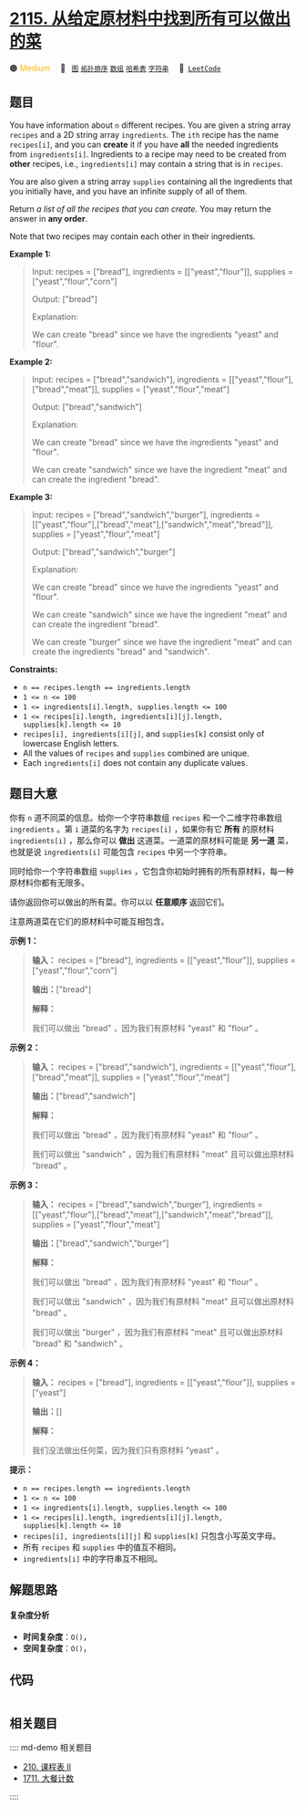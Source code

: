 # [2115. 从给定原材料中找到所有可以做出的菜](https://leetcode.com/problems/find-all-possible-recipes-from-given-supplies)

🟠 <font color=#ffb800>Medium</font>&emsp; 🔖&ensp; [`图`](/leetcode/outline/tag/graph.md) [`拓扑排序`](/leetcode/outline/tag/topological-sort.md) [`数组`](/leetcode/outline/tag/array.md) [`哈希表`](/leetcode/outline/tag/hash-table.md) [`字符串`](/leetcode/outline/tag/string.md)&emsp; 🔗&ensp;[`LeetCode`](https://leetcode.com/problems/find-all-possible-recipes-from-given-supplies)


## 题目

You have information about `n` different recipes. You are given a string array
`recipes` and a 2D string array `ingredients`. The `ith` recipe has the name
`recipes[i]`, and you can **create** it if you have **all** the needed
ingredients from `ingredients[i]`. Ingredients to a recipe may need to be
created from **other** recipes, i.e., `ingredients[i]` may contain a string
that is in `recipes`.

You are also given a string array `supplies` containing all the ingredients
that you initially have, and you have an infinite supply of all of them.

Return _a list of all the recipes that you can create._ You may return the
answer in **any order**.

Note that two recipes may contain each other in their ingredients.



**Example 1:**

> Input: recipes = ["bread"], ingredients = [["yeast","flour"]], supplies = ["yeast","flour","corn"]
> 
> Output: ["bread"]
> 
> Explanation:
> 
> We can create "bread" since we have the ingredients "yeast" and "flour".

**Example 2:**

> Input: recipes = ["bread","sandwich"], ingredients = [["yeast","flour"],["bread","meat"]], supplies = ["yeast","flour","meat"]
> 
> Output: ["bread","sandwich"]
> 
> Explanation:
> 
> We can create "bread" since we have the ingredients "yeast" and "flour".
> 
> We can create "sandwich" since we have the ingredient "meat" and can create the ingredient "bread".

**Example 3:**

> Input: recipes = ["bread","sandwich","burger"], ingredients = [["yeast","flour"],["bread","meat"],["sandwich","meat","bread"]], supplies = ["yeast","flour","meat"]
> 
> Output: ["bread","sandwich","burger"]
> 
> Explanation:
> 
> We can create "bread" since we have the ingredients "yeast" and "flour".
> 
> We can create "sandwich" since we have the ingredient "meat" and can create the ingredient "bread".
> 
> We can create "burger" since we have the ingredient "meat" and can create the ingredients "bread" and "sandwich".

**Constraints:**

  * `n == recipes.length == ingredients.length`
  * `1 <= n <= 100`
  * `1 <= ingredients[i].length, supplies.length <= 100`
  * `1 <= recipes[i].length, ingredients[i][j].length, supplies[k].length <= 10`
  * `recipes[i], ingredients[i][j]`, and `supplies[k]` consist only of lowercase English letters.
  * All the values of `recipes` and `supplies` combined are unique.
  * Each `ingredients[i]` does not contain any duplicate values.


## 题目大意

你有 `n` 道不同菜的信息。给你一个字符串数组 `recipes` 和一个二维字符串数组 `ingredients` 。第 `i` 道菜的名字为
`recipes[i]` ，如果你有它 **所有**  的原材料 `ingredients[i]` ，那么你可以 **做出**
这道菜。一道菜的原材料可能是 **另一道**  菜，也就是说 `ingredients[i]` 可能包含 `recipes` 中另一个字符串。

同时给你一个字符串数组 `supplies` ，它包含你初始时拥有的所有原材料，每一种原材料你都有无限多。

请你返回你可以做出的所有菜。你可以以 **任意顺序**  返回它们。

注意两道菜在它们的原材料中可能互相包含。



**示例 1：**

> 
> 
> 
> 
> 
> **输入：** recipes = ["bread"], ingredients = [["yeast","flour"]], supplies = ["yeast","flour","corn"]
> 
> **输出：**["bread"]
> 
> **解释：**
> 
> 我们可以做出 "bread" ，因为我们有原材料 "yeast" 和 "flour" 。
> 
> 

**示例 2：**

> 
> 
> 
> 
> 
> **输入：** recipes = ["bread","sandwich"], ingredients = [["yeast","flour"],["bread","meat"]], supplies = ["yeast","flour","meat"]
> 
> **输出：**["bread","sandwich"]
> 
> **解释：**
> 
> 我们可以做出 "bread" ，因为我们有原材料 "yeast" 和 "flour" 。
> 
> 我们可以做出 "sandwich" ，因为我们有原材料 "meat" 且可以做出原材料 "bread" 。
> 
> 

**示例 3：**

> 
> 
> 
> 
> 
> **输入：** recipes = ["bread","sandwich","burger"], ingredients = [["yeast","flour"],["bread","meat"],["sandwich","meat","bread"]], supplies = ["yeast","flour","meat"]
> 
> **输出：**["bread","sandwich","burger"]
> 
> **解释：**
> 
> 我们可以做出 "bread" ，因为我们有原材料 "yeast" 和 "flour" 。
> 
> 我们可以做出 "sandwich" ，因为我们有原材料 "meat" 且可以做出原材料 "bread" 。
> 
> 我们可以做出 "burger" ，因为我们有原材料 "meat" 且可以做出原材料 "bread" 和 "sandwich" 。
> 
> 

**示例 4：**

> 
> 
> 
> 
> 
> **输入：** recipes = ["bread"], ingredients = [["yeast","flour"]], supplies = ["yeast"]
> 
> **输出：**[]
> 
> **解释：**
> 
> 我们没法做出任何菜，因为我们只有原材料 "yeast" 。
> 
> 



**提示：**

  * `n == recipes.length == ingredients.length`
  * `1 <= n <= 100`
  * `1 <= ingredients[i].length, supplies.length <= 100`
  * `1 <= recipes[i].length, ingredients[i][j].length, supplies[k].length <= 10`
  * `recipes[i], ingredients[i][j]` 和 `supplies[k]` 只包含小写英文字母。
  * 所有 `recipes` 和 `supplies` 中的值互不相同。
  * `ingredients[i]` 中的字符串互不相同。


## 解题思路

#### 复杂度分析

- **时间复杂度**：`O()`，
- **空间复杂度**：`O()`，

## 代码

```javascript

```

## 相关题目

:::: md-demo 相关题目
- [210. 课程表 II](./0210.md)
- [1711. 大餐计数](https://leetcode.com/problems/count-good-meals)

::::
